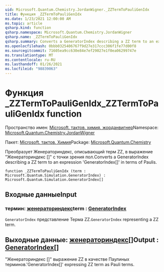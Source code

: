 ```yaml
---
uid: Microsoft.Quantum.Chemistry.JordanWigner._ZZTermToPauliGenIdx
title: Функция _ZZTermToPauliGenIdx
ms.date: 1/23/2021 12:00:00 AM
ms.topic: article
qsharp.kind: function
qsharp.namespace: Microsoft.Quantum.Chemistry.JordanWigner
qsharp.name: _ZZTermToPauliGenIdx
qsharp.summary: Converts a GeneratorIndex describing a ZZ term to an expression 'GeneratorIndex[]' in terms of Paulis.
ms.openlocfilehash: 0bbb0325406767f9d27e317ccc306f1fe77d00f8
ms.sourcegitcommit: 71605ea9cc630e84e7ef29027e1f0ea06299747e
ms.translationtype: MT
ms.contentlocale: ru-RU
ms.lasthandoff: 01/26/2021
ms.locfileid: "98839063"
---
```

# <a name="_zztermtopauligenidx-function"></a><span data-ttu-id="ec52a-102">Функция _ZZTermToPauliGenIdx</span><span class="sxs-lookup"><span data-stu-id="ec52a-102">_ZZTermToPauliGenIdx function</span></span>

<span data-ttu-id="ec52a-103">Пространство имен: [Microsoft. тактов. химия. жорданвигнер](xref:Microsoft.Quantum.Chemistry.JordanWigner)</span><span class="sxs-lookup"><span data-stu-id="ec52a-103">Namespace: [Microsoft.Quantum.Chemistry.JordanWigner](xref:Microsoft.Quantum.Chemistry.JordanWigner)</span></span>

<span data-ttu-id="ec52a-104">Пакет: [Microsoft. тактов. Химия](https://nuget.org/packages/Microsoft.Quantum.Chemistry)</span><span class="sxs-lookup"><span data-stu-id="ec52a-104">Package: [Microsoft.Quantum.Chemistry](https://nuget.org/packages/Microsoft.Quantum.Chemistry)</span></span>


<span data-ttu-id="ec52a-105">Преобразует Женераториндекс, описывающий терм ZZ, в выражение "Женераториндекс []" с точки зрения пол.</span><span class="sxs-lookup"><span data-stu-id="ec52a-105">Converts a GeneratorIndex describing a ZZ term to an expression 'GeneratorIndex[]' in terms of Paulis.</span></span>

```qsharp
function _ZZTermToPauliGenIdx (term : Microsoft.Quantum.Simulation.GeneratorIndex) : Microsoft.Quantum.Simulation.GeneratorIndex[]
```


## <a name="input"></a><span data-ttu-id="ec52a-106">Входные данные</span><span class="sxs-lookup"><span data-stu-id="ec52a-106">Input</span></span>

### <a name="term--generatorindex"></a><span data-ttu-id="ec52a-107">термин: [женераториндекс](xref:Microsoft.Quantum.Simulation.GeneratorIndex)</span><span class="sxs-lookup"><span data-stu-id="ec52a-107">term : [GeneratorIndex](xref:Microsoft.Quantum.Simulation.GeneratorIndex)</span></span>

<span data-ttu-id="ec52a-108">`GeneratorIndex` представление Терма ZZ.</span><span class="sxs-lookup"><span data-stu-id="ec52a-108">`GeneratorIndex` representing a ZZ term.</span></span>



## <a name="output--generatorindex"></a><span data-ttu-id="ec52a-109">Выходные данные: [женераториндекс](xref:Microsoft.Quantum.Simulation.GeneratorIndex)[]</span><span class="sxs-lookup"><span data-stu-id="ec52a-109">Output : [GeneratorIndex](xref:Microsoft.Quantum.Simulation.GeneratorIndex)[]</span></span>

<span data-ttu-id="ec52a-110">"Женераториндекс []" выражение ZZ в качестве Паулиных терминов.</span><span class="sxs-lookup"><span data-stu-id="ec52a-110">'GeneratorIndex[]' expressing ZZ term as Pauli terms.</span></span>